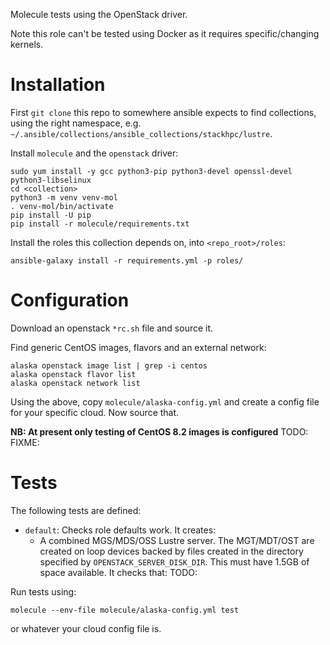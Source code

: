 
Molecule tests using the OpenStack driver.

Note this role can't be tested using Docker as it requires specific/changing kernels.

# Installation

First `git clone` this repo to somewhere ansible expects to find collections, using the right namespace, e.g. `~/.ansible/collections/ansible_collections/stackhpc/lustre`.

Install `molecule` and the `openstack` driver:

```shell
sudo yum install -y gcc python3-pip python3-devel openssl-devel python3-libselinux
cd <collection>
python3 -m venv venv-mol
. venv-mol/bin/activate
pip install -U pip
pip install -r molecule/requirements.txt
```

Install the roles this collection depends on, into `<repo_root>/roles`:
```
ansible-galaxy install -r requirements.yml -p roles/
```


# Configuration

Download an openstack `*rc.sh` file and source it.

Find generic CentOS images, flavors and an external network:

```shell
alaska openstack image list | grep -i centos
alaska openstack flavor list
alaska openstack network list
```

Using the above, copy `molecule/alaska-config.yml` and create a config file for your specific cloud. Now source that.

**NB: At present only testing of CentOS 8.2 images is configured** TODO: FIXME:

# Tests

The following tests are defined:
- `default`: Checks role defaults work. It creates:
    - A combined MGS/MDS/OSS Lustre server. The MGT/MDT/OST are created on loop devices backed by files created in the directory specified by `OPENSTACK_SERVER_DISK_DIR`. This must have 1.5GB of space available.
  It checks that: TODO:

Run tests using:

```shell
molecule --env-file molecule/alaska-config.yml test
```

or whatever your cloud config file is.